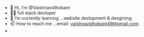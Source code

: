 - 👋 Hi, I’m @Vaishnavidhokare
- 👨‍💻 full stack devloper
- 🌱 I’m currently learning ...website devlopment & desgining
- 📫 How to reach me ...email: vaishnavidhokare49@gmail.com
- 
<!---
Vaishnavidhokare/Vaishnavidhokare is a ✨ special ✨ repository because its `README.md` (this file) appears on your GitHub profile.
You can click the Preview link to take a look at your changes.
--->
